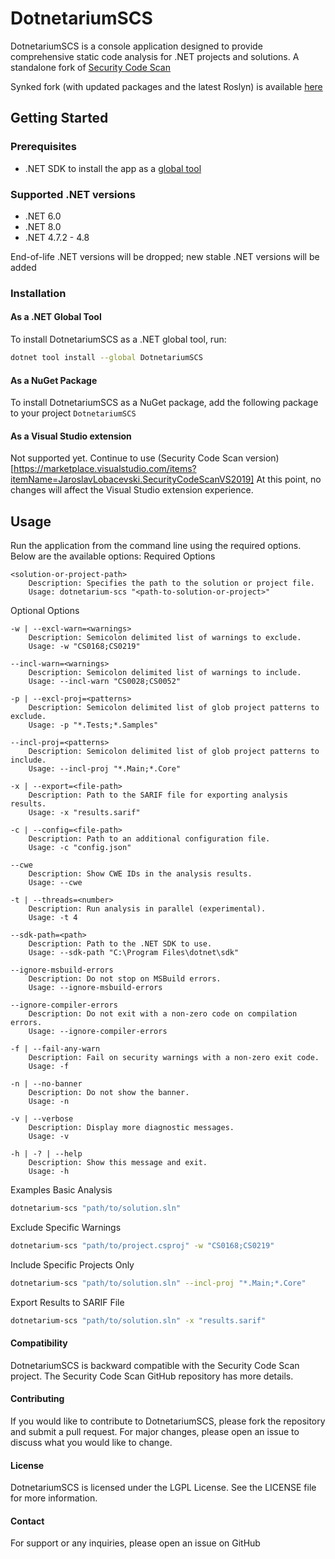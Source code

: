 # DotnetariumSCS
DotnetariumSCS is a console application designed to provide comprehensive static code analysis for .NET projects and solutions.
A standalone fork of [Security Code Scan](https://github.com/security-code-scan/security-code-scan)

Synked fork (with updated packages and the latest Roslyn) is available [here](https://github.com/dbalikhin/security-code-scan)

## Getting Started


### Prerequisites

- .NET SDK to install the app as a [global tool](https://learn.microsoft.com/en-us/dotnet/core/tools/dotnet-tool-install)

### Supported .NET versions
- .NET 6.0
- .NET 8.0
- .NET 4.7.2 - 4.8

End-of-life .NET versions will be dropped; new stable .NET versions will be added 

### Installation

#### As a .NET Global Tool

To install DotnetariumSCS as a .NET global tool, run:

```sh
dotnet tool install --global DotnetariumSCS
```

#### As a NuGet Package

To install DotnetariumSCS as a NuGet package, add the following package to your project `DotnetariumSCS`

#### As a Visual Studio extension

Not supported yet. Continue to use (Security Code Scan version)[https://marketplace.visualstudio.com/items?itemName=JaroslavLobacevski.SecurityCodeScanVS2019]
At this point, no changes will affect the Visual Studio extension experience.


## Usage

Run the application from the command line using the required options. Below are the available options:
Required Options

    <solution-or-project-path>
        Description: Specifies the path to the solution or project file.
        Usage: dotnetarium-scs "<path-to-solution-or-project>"

Optional Options

    -w | --excl-warn=<warnings>
        Description: Semicolon delimited list of warnings to exclude.
        Usage: -w "CS0168;CS0219"

    --incl-warn=<warnings>
        Description: Semicolon delimited list of warnings to include.
        Usage: --incl-warn "CS0028;CS0052"

    -p | --excl-proj=<patterns>
        Description: Semicolon delimited list of glob project patterns to exclude.
        Usage: -p "*.Tests;*.Samples"

    --incl-proj=<patterns>
        Description: Semicolon delimited list of glob project patterns to include.
        Usage: --incl-proj "*.Main;*.Core"

    -x | --export=<file-path>
        Description: Path to the SARIF file for exporting analysis results.
        Usage: -x "results.sarif"

    -c | --config=<file-path>
        Description: Path to an additional configuration file.
        Usage: -c "config.json"

    --cwe
        Description: Show CWE IDs in the analysis results.
        Usage: --cwe

    -t | --threads=<number>
        Description: Run analysis in parallel (experimental).
        Usage: -t 4

    --sdk-path=<path>
        Description: Path to the .NET SDK to use.
        Usage: --sdk-path "C:\Program Files\dotnet\sdk"

    --ignore-msbuild-errors
        Description: Do not stop on MSBuild errors.
        Usage: --ignore-msbuild-errors

    --ignore-compiler-errors
        Description: Do not exit with a non-zero code on compilation errors.
        Usage: --ignore-compiler-errors

    -f | --fail-any-warn
        Description: Fail on security warnings with a non-zero exit code.
        Usage: -f

    -n | --no-banner
        Description: Do not show the banner.
        Usage: -n

    -v | --verbose
        Description: Display more diagnostic messages.
        Usage: -v

    -h | -? | --help
        Description: Show this message and exit.
        Usage: -h

Examples
Basic Analysis

```sh
dotnetarium-scs "path/to/solution.sln"
```

Exclude Specific Warnings

```sh
dotnetarium-scs "path/to/project.csproj" -w "CS0168;CS0219"
```

Include Specific Projects Only

```sh
dotnetarium-scs "path/to/solution.sln" --incl-proj "*.Main;*.Core"
```

Export Results to SARIF File

```sh
dotnetarium-scs "path/to/solution.sln" -x "results.sarif"
```

#### Compatibility

DotnetariumSCS is backward compatible with the Security Code Scan project. The Security Code Scan GitHub repository has more details.

#### Contributing

If you would like to contribute to DotnetariumSCS, please fork the repository and submit a pull request. For major changes, please open an issue to discuss what you would like to change.

#### License

DotnetariumSCS is licensed under the LGPL License. See the LICENSE file for more information.

#### Contact

For support or any inquiries, please open an issue on GitHub
